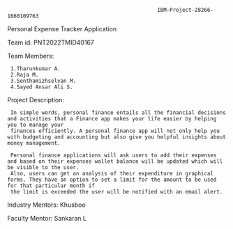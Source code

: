                                                    IBM-Project-28266-1660109763

Personal Expense Tracker Application

Team id: PNT2022TMID40167

Team Members:
     
     1.Tharunkumar A.
     2.Raja M.
     3.Senthamizhselvan M.
     4.Sayed Ansar Ali S.
    

Project Description:

     In simple words, personal finance entails all the financial decisions and activities that a Finance app makes your life easier by helping you to manage your
     finances efficiently. A personal finance app will not only help you with budgeting and accounting but also give you helpful insights about money management.

     Personal finance applications will ask users to add their expenses and based on their expenses wallet balance will be updated which will be visible to the user.
     Also, users can get an analysis of their expenditure in graphical forms. They have an option to set a limit for the amount to be used for that particular month if
     the limit is exceeded the user will be notified with an email alert.


Industry Mentors: Khusboo

Faculty Mentor: Sankaran L
